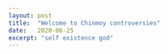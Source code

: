 ```yaml
---
layout: post
title:  "Welcome to Chinmoy controversies"
date:   2020-06-25
excerpt: "self existence god"
---
```

